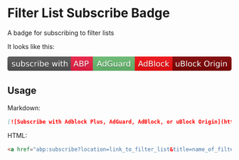# Filter List Subscribe Badge
A badge for subscribing to filter lists

It looks like this:

[![Subscribe with Adblock Plus, AdGuard, AdBlock, or uBlock Origin](https://raw.githubusercontent.com/easrng/filter-list-subscribe-badge/main/subscribe.svg)]()

## Usage
Markdown:
```md
[![Subscribe with Adblock Plus, AdGuard, AdBlock, or uBlock Origin](https://raw.githubusercontent.com/easrng/filter-list-subscribe-badge/main/subscribe.svg)](abp:subscribe?location=link_to_filter_list&title=name_of_filter_list)
```
HTML:
```md
<a href="abp:subscribe?location=link_to_filter_list&title=name_of_filter_list"><img src="https://raw.githubusercontent.com/easrng/filter-list-subscribe-badge/main/subscribe.svg" alt="Subscribe with Adblock Plus, AdGuard, AdBlock, or uBlock Origin"></a>
```
